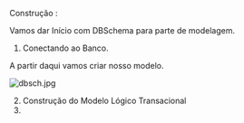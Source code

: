 Construção :

Vamos dar Início com DBSchema para parte de modelagem.

1. Conectando ao Banco.

A partir daqui vamos criar nosso modelo.


![dbsch.jpg](https://github.com/cleiton-fx/Construindo-um-Data-Warehouse-/blob/master/imagens/dbsch.jpg)

2. Construção do Modelo Lógico Transacional
3. 
